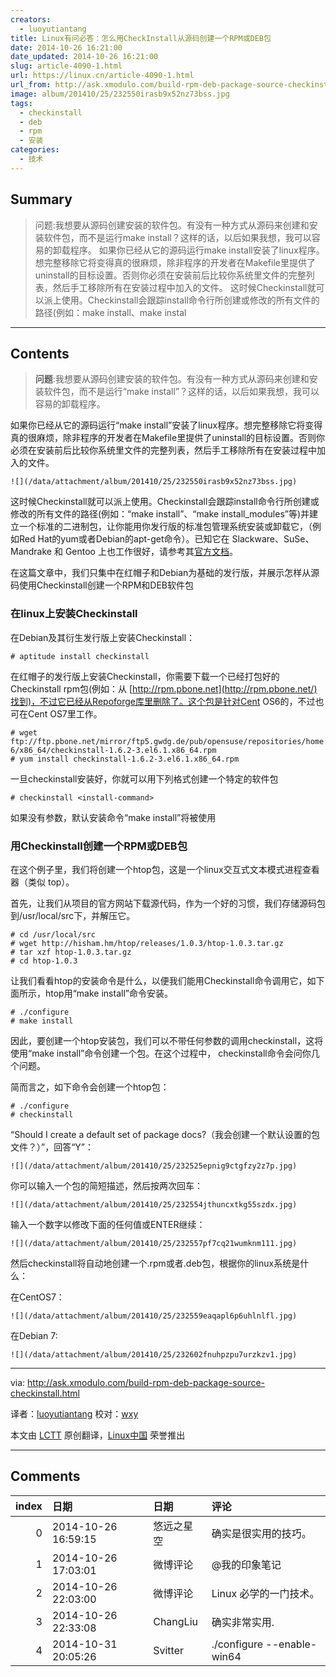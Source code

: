 ```yaml
---
creators:
  - luoyutiantang
title: Linux有问必答：怎么用CheckInstall从源码创建一个RPM或DEB包
date: 2014-10-26 16:21:00
date_updated: 2014-10-26 16:21:00
slug: article-4090-1.html
url: https://linux.cn/article-4090-1.html
url_from: http://ask.xmodulo.com/build-rpm-deb-package-source-checkinstall.html
image: album/201410/25/232550irasb9x52nz73bss.jpg
tags:
  - checkinstall
  - deb
  - rpm
  - 安装
categories:
  - 技术
---
```


## Summary

> 问题:我想要从源码创建安装的软件包。有没有一种方式从源码来创建和安装软件包，而不是运行make install？这样的话，以后如果我想，我可以容易的卸载程序。  如果你已经从它的源码运行make install安装了linux程序。想完整移除它将变得真的很麻烦，除非程序的开发者在Makefile里提供了uninstall的目标设置。否则你必须在安装前后比较你系统里文件的完整列表，然后手工移除所有在安装过程中加入的文件。  这时候Checkinstall就可以派上使用。Checkinstall会跟踪install命令行所创建或修改的所有文件的路径(例如：make install、make instal

***

<!-- more -->

## Contents

> 
> **问题**:我想要从源码创建安装的软件包。有没有一种方式从源码来创建和安装软件包，而不是运行“make install”？这样的话，以后如果我想，我可以容易的卸载程序。
> 
> 
> 

如果你已经从它的源码运行“make install”安装了linux程序。想完整移除它将变得真的很麻烦，除非程序的开发者在Makefile里提供了uninstall的目标设置。否则你必须在安装前后比较你系统里文件的完整列表，然后手工移除所有在安装过程中加入的文件。

`![](/data/attachment/album/201410/25/232550irasb9x52nz73bss.jpg)`

这时候Checkinstall就可以派上使用。Checkinstall会跟踪install命令行所创建或修改的所有文件的路径(例如：“make install”、“make install\_modules”等)并建立一个标准的二进制包，让你能用你发行版的标准包管理系统安装或卸载它，（例如Red Hat的yum或者Debian的apt-get命令）。已知它在 Slackware、SuSe、Mandrake 和 Gentoo 上也工作很好，请参考其[官方文档](http://checkinstall.izto.org/docs/README)。

在这篇文章中，我们只集中在红帽子和Debian为基础的发行版，并展示怎样从源码使用Checkinstall创建一个RPM和DEB软件包

### 在linux上安装Checkinstall

在Debian及其衍生发行版上安装Checkinstall：

```shell
# aptitude install checkinstall 
```

在红帽子的发行版上安装Checkinstall，你需要下载一个已经打包好的Checkinstall rpm包(例如：从 [http://rpm.pbone.net](http://rpm.pbone.net/)找到)，不过它已经从Repoforge库里删除了。这个包是针对Cent OS6的，不过也可在Cent OS7里工作。

```shell
# wget ftp://ftp.pbone.net/mirror/ftp5.gwdg.de/pub/opensuse/repositories/home:/ikoinoba/CentOS_CentOS-6/x86_64/checkinstall-1.6.2-3.el6.1.x86_64.rpm
# yum install checkinstall-1.6.2-3.el6.1.x86_64.rpm 
```

一旦checkinstall安装好，你就可以用下列格式创建一个特定的软件包

```shell
# checkinstall <install-command> 
```

如果没有参数，默认安装命令“make install”将被使用

### 用Checkinstall创建一个RPM或DEB包

在这个例子里，我们将创建一个htop包，这是一个linux交互式文本模式进程查看器（类似 top）。

首先，让我们从项目的官方网站下载源代码，作为一个好的习惯，我们存储源码包到/usr/local/src下，并解压它。

```shell
# cd /usr/local/src
# wget http://hisham.hm/htop/releases/1.0.3/htop-1.0.3.tar.gz
# tar xzf htop-1.0.3.tar.gz
# cd htop-1.0.3 
```

让我们看看htop的安装命令是什么，以便我们能用Checkinstall命令调用它，如下面所示，htop用“make install”命令安装。

```shell
# ./configure
# make install 
```

因此，要创建一个htop安装包，我们可以不带任何参数的调用checkinstall，这将使用“make install”命令创建一个包。在这个过程中， checkinstall命令会问你几个问题。

简而言之，如下命令会创建一个htop包：

```shell
# ./configure
# checkinstall 
```

“Should I create a default set of package docs?（我会创建一个默认设置的包文件？）”，回答“Y”：

`![](/data/attachment/album/201410/25/232525epnig9ctgfzy2z7p.jpg)`

你可以输入一个包的简短描述，然后按两次回车：

`![](/data/attachment/album/201410/25/232554jthuncxtkg55szdx.jpg)`

输入一个数字以修改下面的任何值或ENTER继续：

`![](/data/attachment/album/201410/25/232557pf7cq21wumknm111.jpg)`

然后checkinstall将自动地创建一个.rpm或者.deb包，根据你的linux系统是什么：

在CentOS7：

`![](/data/attachment/album/201410/25/232559eaqapl6p6uhlnlfl.jpg)`

在Debian 7:

`![](/data/attachment/album/201410/25/232602fnuhpzpu7urzkzv1.jpg)`

---

via: <http://ask.xmodulo.com/build-rpm-deb-package-source-checkinstall.html>

译者：[luoyutiantang](https://github.com/luoyutiantang) 校对：[wxy](https://github.com/wxy)

本文由 [LCTT](https://github.com/LCTT/TranslateProject) 原创翻译，[Linux中国](https://linux.cn/) 荣誉推出

***

## Comments

|   index | 日期                | 日期       | 评论                       |
|--------:|:--------------------|:-----------|:---------------------------|
|       0 | 2014-10-26 16:59:15 | 悠远之星空 | 确实是很实用的技巧。       |
|       1 | 2014-10-26 17:03:01 | 微博评论   | @我的印象笔记              |
|       2 | 2014-10-26 22:03:00 | 微博评论   | Linux 必学的一门技术。     |
|       3 | 2014-10-26 22:33:08 | ChangLiu   | 确实非常实用.              |
|       4 | 2014-10-31 20:05:26 | Svitter    | ./configure --enable-win64 |
